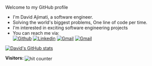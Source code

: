 Welcome to my GitHub profile
- I'm David Ajimati, a software engineer.
- Solving the world's biggest problems, One line of code per time.
- I'm interested in exciting software engineering projects
- You can reach me via:<br>
[![Github](https://img.shields.io/badge/-Github-black?style=flat&logo=Github&logoColor=blue)](https://github.com/davidajimati)
[![Linkedin](https://img.shields.io/badge/-LinkedIn-blue?style=flat&logo=Linkedin&logoColor=white)](https://www.linkedin.com/in/ajimatidavid)
[![Gmail](https://img.shields.io/badge/-Gmail-c14438?style=flat&logo=Gmail&logoColor=white)](mailto:ajimatidavid@gmail.com)
[![Gmail](https://img.shields.io/badge/-Twitter-blue?style=flat&logo=Twitter&logoColor=white)](https://twitter.com/DavidAjimati)

[![David's GitHub stats](https://github-readme-stats.vercel.app/api?username=davidajimati&show_icons=true&theme=transparent&title_color=blue)](https://github.com/anuraghazra/github-readme-stats)

<h4 style="display:inline">Visitors: </h4> <img style="display:inline" src="https://profile-counter.glitch.me/davidajimati/count.svg" alt="hit counter" align="center">

<!---
davidajimati/davidajimati is a ✨ special ✨ repository because its `README.md` (this file) appears on your GitHub profile.
You can click the Preview link to take a look at your changes.
--->
